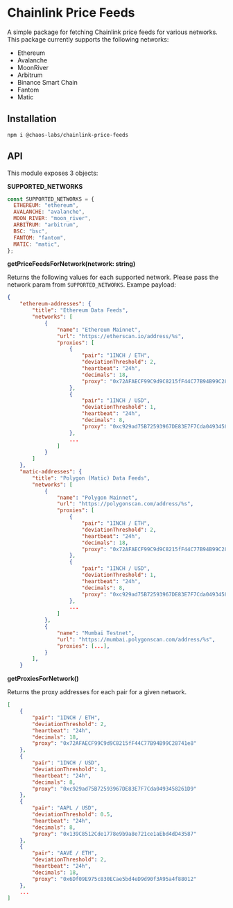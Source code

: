# Chainlink Price Feeds

A simple package for fetching Chainlink price feeds for various networks. This package currently supports the following networks:

- Ethereum
- Avalanche
- MoonRiver
- Arbitrum
- Binance Smart Chain
- Fantom
- Matic

## Installation

`npm i @chaos-labs/chainlink-price-feeds`

## API

This module exposes 3 objects:

**SUPPORTED_NETWORKS**

```js
const SUPPORTED_NETWORKS = {
  ETHEREUM: "ethereum",
  AVALANCHE: "avalanche",
  MOON_RIVER: "moon_river",
  ARBITRUM: "arbitrum",
  BSC: "bsc",
  FANTOM: "fantom",
  MATIC: "matic",
};
```

**getPriceFeedsForNetwork(network: string)**

Returns the following values for each supported network. Please pass the network param from `SUPPORTED_NETWORKS`. Exampe payload:

```json
{
    "ethereum-addresses": {
        "title": "Ethereum Data Feeds",
        "networks": [
            {
                "name": "Ethereum Mainnet",
                "url": "https://etherscan.io/address/%s",
                "proxies": [
                    {
                        "pair": "1INCH / ETH",
                        "deviationThreshold": 2,
                        "heartbeat": "24h",
                        "decimals": 18,
                        "proxy": "0x72AFAECF99C9d9C8215fF44C77B94B99C28741e8"
                    },
                    {
                        "pair": "1INCH / USD",
                        "deviationThreshold": 1,
                        "heartbeat": "24h",
                        "decimals": 8,
                        "proxy": "0xc929ad75B72593967DE83E7F7Cda0493458261D9"
                    },
                    ...
                ]
            }
        ]
    },
    "matic-addresses": {
        "title": "Polygon (Matic) Data Feeds",
        "networks": [
            {
                "name": "Polygon Mainnet",
                "url": "https://polygonscan.com/address/%s",
                "proxies": [
                    {
                        "pair": "1INCH / ETH",
                        "deviationThreshold": 2,
                        "heartbeat": "24h",
                        "decimals": 18,
                        "proxy": "0x72AFAECF99C9d9C8215fF44C77B94B99C28741e8"
                    },
                    {
                        "pair": "1INCH / USD",
                        "deviationThreshold": 1,
                        "heartbeat": "24h",
                        "decimals": 8,
                        "proxy": "0xc929ad75B72593967DE83E7F7Cda0493458261D9"
                    },
                    ...
                ]
            },
            {
                "name": "Mumbai Testnet",
                "url": "https://mumbai.polygonscan.com/address/%s",
                "proxies": [...],
            }
        ],
    }
```

**getProxiesForNetwork()**

Returns the proxy addresses for each pair for a given network.

```json
[
    {
        "pair": "1INCH / ETH",
        "deviationThreshold": 2,
        "heartbeat": "24h",
        "decimals": 18,
        "proxy": "0x72AFAECF99C9d9C8215fF44C77B94B99C28741e8"
    },
    {
        "pair": "1INCH / USD",
        "deviationThreshold": 1,
        "heartbeat": "24h",
        "decimals": 8,
        "proxy": "0xc929ad75B72593967DE83E7F7Cda0493458261D9"
    },
    {
        "pair": "AAPL / USD",
        "deviationThreshold": 0.5,
        "heartbeat": "24h",
        "decimals": 8,
        "proxy": "0x139C8512Cde1778e9b9a8e721ce1aEbd4dD43587"
    },
    {
        "pair": "AAVE / ETH",
        "deviationThreshold": 2,
        "heartbeat": "24h",
        "decimals": 18,
        "proxy": "0x6Df09E975c830ECae5bd4eD9d90f3A95a4f88012"
    },
    ...
]
```
